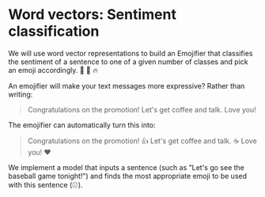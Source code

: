 # Word vectors: Sentiment classification
We will use word vector representations to build an Emojifier that classifies the sentiment of a sentence to one of a given number of classes and pick an emoji accordingly.
🤩 💫 🔥

An emojifier will make your text messages more expressive?
Rather than writing:
> Congratulations on the promotion! Let's get coffee and talk. Love you!  

The emojifier can automatically turn this into:
> Congratulations on the promotion! 👍  Let's get coffee and talk. ☕️ Love you! ❤️

We implement a model that inputs a sentence (such as "Let's go see the baseball game tonight!") and finds the most appropriate emoji to be used with this sentence (⚾️).
